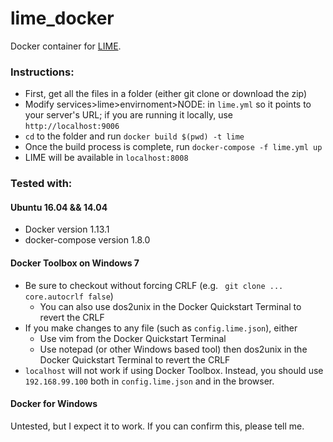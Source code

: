 # lime_docker
Docker container for [LIME](https://github.com/cirsfid-unibo/lime).

### Instructions: 
* First, get all the files in a folder (either git clone or download the zip)
* Modify services>lime>envirnoment>NODE: in `lime.yml` so it points to your server's URL; if you are running it locally, use `http://localhost:9006` 
* `cd` to the folder and run `docker build $(pwd) -t lime`
* Once the build process is complete, run `docker-compose -f lime.yml up`
* LIME will be available in `localhost:8008` 

### Tested with:
#### Ubuntu 16.04 && 14.04
* Docker version 1.13.1
* docker-compose version 1.8.0

#### Docker Toolbox on Windows 7
* Be sure to checkout without forcing CRLF (e.g. ` git clone ... core.autocrlf false`)
  * You can also use dos2unix in the Docker Quickstart Terminal to revert the CRLF 
* If you make changes to any file (such as `config.lime.json`), either
  * Use vim from the Docker Quickstart Terminal
  * Use notepad (or other Windows based tool) then dos2unix in the Docker Quickstart Terminal to revert the CRLF
* `localhost` will not work if using Docker Toolbox. Instead, you should use `192.168.99.100` both in `config.lime.json` and in the browser.

#### Docker for Windows
Untested, but I expect it to work. If you can confirm this, please tell me.
